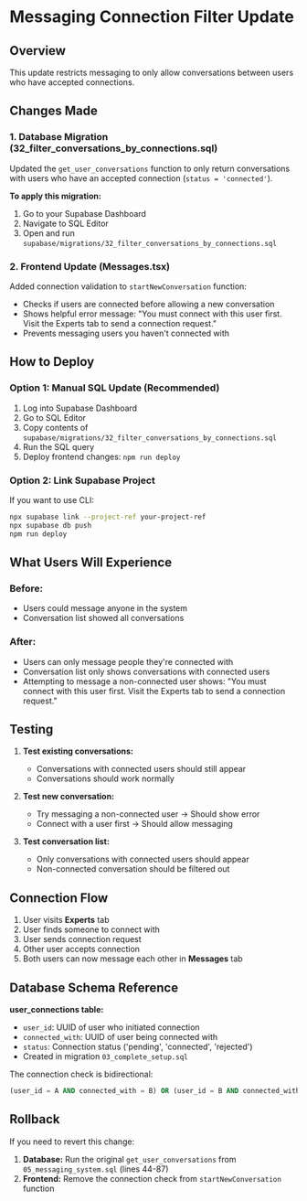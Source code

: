 # Messaging Connection Filter Update

## Overview
This update restricts messaging to only allow conversations between users who have accepted connections.

## Changes Made

### 1. Database Migration (32_filter_conversations_by_connections.sql)
Updated the `get_user_conversations` function to only return conversations with users who have an accepted connection (`status = 'connected'`).

**To apply this migration:**
1. Go to your Supabase Dashboard
2. Navigate to SQL Editor
3. Open and run `supabase/migrations/32_filter_conversations_by_connections.sql`

### 2. Frontend Update (Messages.tsx)
Added connection validation to `startNewConversation` function:
- Checks if users are connected before allowing a new conversation
- Shows helpful error message: "You must connect with this user first. Visit the Experts tab to send a connection request."
- Prevents messaging users you haven't connected with

## How to Deploy

### Option 1: Manual SQL Update (Recommended)
1. Log into Supabase Dashboard
2. Go to SQL Editor
3. Copy contents of `supabase/migrations/32_filter_conversations_by_connections.sql`
4. Run the SQL query
5. Deploy frontend changes: `npm run deploy`

### Option 2: Link Supabase Project
If you want to use CLI:
```bash
npx supabase link --project-ref your-project-ref
npx supabase db push
npm run deploy
```

## What Users Will Experience

### Before:
- Users could message anyone in the system
- Conversation list showed all conversations

### After:
- Users can only message people they're connected with
- Conversation list only shows conversations with connected users
- Attempting to message a non-connected user shows: "You must connect with this user first. Visit the Experts tab to send a connection request."

## Testing

1. **Test existing conversations:**
   - Conversations with connected users should still appear
   - Conversations should work normally

2. **Test new conversation:**
   - Try messaging a non-connected user → Should show error
   - Connect with a user first → Should allow messaging

3. **Test conversation list:**
   - Only conversations with connected users should appear
   - Non-connected conversation should be filtered out

## Connection Flow

1. User visits **Experts** tab
2. User finds someone to connect with
3. User sends connection request
4. Other user accepts connection
5. Both users can now message each other in **Messages** tab

## Database Schema Reference

**user_connections table:**
- `user_id`: UUID of user who initiated connection
- `connected_with`: UUID of user being connected with
- `status`: Connection status ('pending', 'connected', 'rejected')
- Created in migration `03_complete_setup.sql`

The connection check is bidirectional:
```sql
(user_id = A AND connected_with = B) OR (user_id = B AND connected_with = A)
```

## Rollback

If you need to revert this change:

1. **Database:** Run the original `get_user_conversations` from `05_messaging_system.sql` (lines 44-87)
2. **Frontend:** Remove the connection check from `startNewConversation` function
